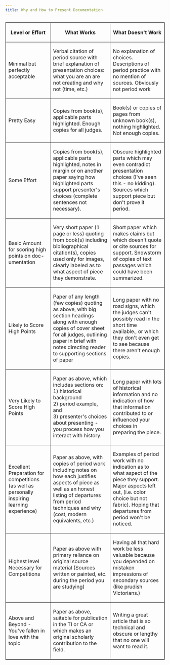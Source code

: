 ```yaml
---
title: Why and How to Present Documentation
---
```

<table border="1" cellspacing="2" cellpadding="8">
<thead>
<tr>
<th scope="col">
<p>Level or Effort</p>
</th>
<th scope="col">
<p>What Works</p>
</th>
<th scope="col">
<p>What Doesn't Work</p>
</th>
</tr>
</thead>
<tbody>
<tr>
<td data-label="Level or Effort">
<p>Minimal but perfectly acceptable</p>
</td>
<td data-label="What Works">
<p>Verbal citation of period source with brief                 explanation of presentation choices: what you are an are not                 creating and why not (time, etc.)</p>
</td>
<td>
<p>No explanation of choices. Descriptions of period                 practice with no mention of sources. Obviously not period work</p>
</td>
</tr>
<tr>
<td data-label="Level or Effort">
<p>Pretty Easy</p>
</td>
<td data-label="What Works">
<p>Copies from book(s), applicable parts highlighted.                 Enough copies for all judges.</p>
</td>
<td data-label="What Doesn't Work">
<p>Book(s) or copies of pages from unknown book(s),                 nothing highlighted. Not enough copies.</p>
</td>
</tr>
<tr>
<td data-label="Level or Effort">
<p>Some Effort</p>
</td>
<td data-label="What Works">
<p>Copies from book(s), applicable parts highlighted,                 notes in margin or on another paper saying how highlighted parts                 support presenter's choices (complete sentences not necessary).</p>
</td>
<td data-label="What Doesn't Work">
<p>Obscure highlighted parts which may even contradict                 presentation choices (I've seen this - no kidding). Sources which                 support piece but don't prove it period.</p>
</td>
</tr>
<tr>
<td data-label="Level or Effort">
<p>Basic Amount for scoring high points on                 doc-umentation</p>
</td>
<td data-label="What Works">
<p>Very short paper (1 page or less) quoting from book(s)                 including bibliographical citation(s), copies used only for images,                 clearly labeled as to what aspect of piece they demonstrate.</p>
</td>
<td data-label="What Doesn't Work">
<p>Short paper which makes claims but which doesn't quote                 or cite sources for support. Snowstorm of copies of text passages                 which could have been summarized.</p>
</td>
</tr>
<tr>
<td data-label="Level or Effort">
<p>Likely to Score High Points</p>
</td>
<td data-label="What Works">
<p>Paper of any length (few copies) quoting as above,                 with big section headings along with enough copies of cover sheet                 for all judges, outlining paper in brief with notes directing reader                 to supporting sections of paper</p>
</td>
<td data-label="What Doesn't Work">
<p>Long paper with no road signs, which the judges can't                 possibly read in the short time available., or which they don't even                 get to see because there aren't enough copies.</p>
</td>
</tr>
<tr>
<td data-label="Level or Effort">
<p>Very Likely to Score High Points</p>
</td>
<td data-label="What Works">
<p>Paper as above, which includes sections on: <br />1)                 historical background <br />2) period example, and <br />3) presenter's choices                 about presenting - you process how you interact with history.</p>
</td>
<td data-label="What Doesn't Work">
<p>Long paper with lots of historical information and no                 indication of how that information contributed to or influenced your                 choices in preparing the piece.</p>
</td>
</tr>
<tr>
<td data-label="Level or Effort">
<p>Excellent Preparation for competitions (as well as                 personally inspiring learning experience)</p>
</td>
<td data-label="What Works">
<p>Paper as above, with copies of period work including                 notes on how each justifies aspects of piece as well as an honest                 listing of departures from period techniques and why (cost, modern                 equivalents, etc.)</p>
</td>
<td data-label="What Doesn't Work">
<p>Examples of period work with no indication as to what                 aspect of the piece they support. Major aspects left out, (i.e.                 color choice but not fabric). Hoping that departures from period                 won't be noticed.</p>
</td>
</tr>
<tr>
<td data-label="Level or Effort">
<p>Highest level Necessary for Competitions</p>
</td>
<td data-label="What Works">
<p>Paper as above with primary reliance on original                 source material (Sources written or painted, etc. during the period                 you are studying)</p>
</td>
<td data-label="What Doesn't Work">
<p>Having all that hard work be less valuable because you                 depended on mistaken impressions of secondary sources (like prudish                 Victorians.)</p>
</td>
</tr>
<tr>
<td data-label="Level or Effort">
<p>Above and Beyond - You've fallen in love with the                 topic</p>
</td>
<td data-label="What Works">
<p>Paper as above, suitable for publication in the TI or                 CA or which makes an original scholarly contribution to the                 field.</p>
</td>
<td data-label="What Doesn't Work">
<p>Writing a great article that is so technical and                 obscure or lengthy that no one will want to read it.</p>
</td>
</tr>
</tbody>
</table>